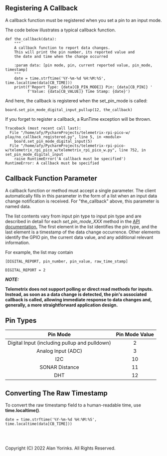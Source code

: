 ## Registering A Callback

A callback function must be registered when you set a pin to an input mode.

The code below illustrates a typical callback function. 

```angular2html
def the_callback(data):
    """
    A callback function to report data changes.
    This will print the pin number, its reported value and
    the date and time when the change occurred

    :param data: [pin mode, pin, current reported value, pin_mode, timestamp]
    """
    date = time.strftime('%Y-%m-%d %H:%M:%S', time.localtime(data[CB_TIME]))
    print(f'Report Type: {data[CB_PIN_MODE]} Pin: {data[CB_PIN]} '
          f'Value: {data[CB_VALUE]} Time Stamp: {date}')
```

And here, the callback is registered when the set_pin_mode is called:

```
board.set_pin_mode_digital_input_pullup(12, the_callback)
```

If you forget to register a callback, 
a RunTime exception will be thrown.

```angular2html
Traceback (most recent call last):
  File "/home/afy/PycharmProjects/telemetrix-rpi-pico-w/ play/no_callback_registered.py", line 5, in <module>
    board.set_pin_mode_digital_input(5)
  File "/home/afy/PycharmProjects/telemetrix-rpi-pico-w/telemetrix_rpi_pico_w/telemetrix_rpi_pico_w.py", line 752, in set_pin_mode_digital_input
    raise RuntimeError('A callback must be specified')
RuntimeError: A callback must be specified
```

## Callback Function Parameter

A callback function or method must accept a single parameter. The client automatically 
fills in this parameter in the form of a list when an input data change notification 
is received. For "the_callback" above, this parameter is named data.

The list contents vary from input pin type to input pin type and 
are described in detail for each _set_pin_mode_XXX_ method in the
[API documentation.](https://htmlpreview.github.io/?https://github.com/MrYsLab/telemetrix-rpi-pico/blob/master/html/telemetrix_rpi_pico/index.html) 
The first element in the list identifies the pin type, and the last element
is a timestamp of the data change occurrence. Other elements identify the GPIO pin, 
the current data value, and any additional relevant information.

For example, the list may contain

```angular2html
[DIGITAL_REPORT, pin_number, pin_value, raw_time_stamp]

DIGITAL_REPORT = 2
```

_**NOTE:**_

**Telemetrix does not support polling or direct read methods for inputs. 
Instead, as soon as a data change is detected, the pin's associated callback is 
called, allowing immediate response to data changes and, generally, 
a more straightforward application design.**



## Pin Types

|                  **Pin Mode**                   |  **Pin Mode Value**  |
|:-----------------------------------------------:|:--------------------:|
|  Digital Input (including pullup and pulldown)  |          2           |
|               Analog Input (ADC)                |          3           |
|                       I2C                       |          10          |
|                 SONAR Distance                  |          11          |
|                       DHT                       |          12          |


## Converting The Raw Timestamp

To convert the raw timestamp field to a human-readable time, use **time.localtime()**.

```angular2html
date = time.strftime('%Y-%m-%d %H:%M:%S', time.localtime(data[CB_TIME]))
```


<br>
<br>

Copyright (C) 2022 Alan Yorinks. All Rights Reserved.